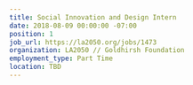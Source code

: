 ```yaml
---
title: Social Innovation and Design Intern
date: 2018-08-09 00:00:00 -07:00
position: 1
job_url: https://la2050.org/jobs/1473
organization: LA2050 // Goldhirsh Foundation
employment_type: Part Time
location: TBD
---
```


